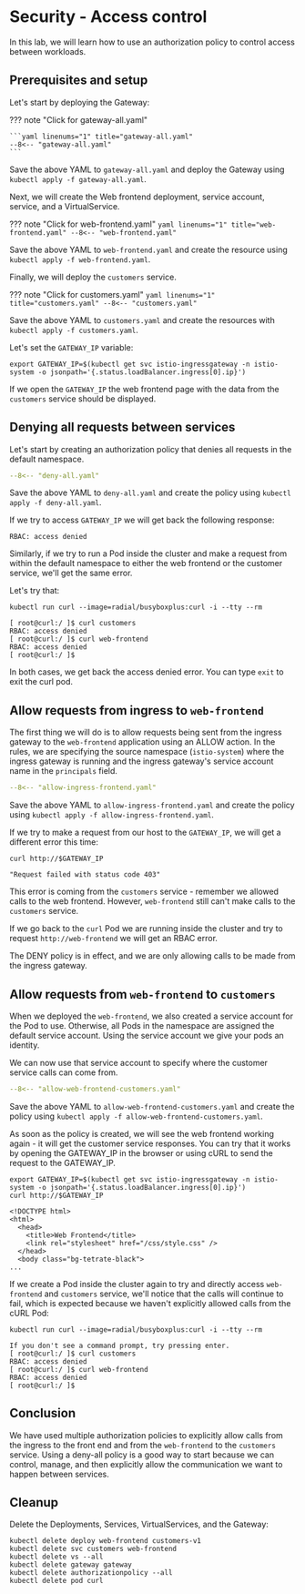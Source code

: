# Security - Access control

In this lab, we will learn how to use an authorization policy to control access between workloads.

## Prerequisites and setup

Let's start by deploying the Gateway:

??? note "Click for gateway-all.yaml"

    ```yaml linenums="1" title="gateway-all.yaml"
    --8<-- "gateway-all.yaml"
    ```

Save the above YAML to `gateway-all.yaml` and deploy the Gateway using `kubectl apply -f gateway-all.yaml`.

Next, we will create the Web frontend deployment, service account, service, and a VirtualService.

??? note "Click for web-frontend.yaml"
    ```yaml linenums="1" title="web-frontend.yaml"
    --8<-- "web-frontend.yaml"
    ```

Save the above YAML to `web-frontend.yaml` and create the resource using `kubectl apply -f web-frontend.yaml`.

Finally, we will deploy the `customers` service.

??? note "Click for customers.yaml"
    ```yaml linenums="1" title="customers.yaml"
    --8<-- "customers.yaml"
    ```

Save the above YAML to `customers.yaml` and create the resources with `kubectl apply -f customers.yaml`.

Let's set the `GATEWAY_IP` variable:

```shell
export GATEWAY_IP=$(kubectl get svc istio-ingressgateway -n istio-system -o jsonpath='{.status.loadBalancer.ingress[0].ip}')
```

If we open the `GATEWAY_IP` the web frontend page with the data from the `customers` service should be displayed.

## Denying all requests between services

Let's start by creating an authorization policy that denies all requests in the default namespace.

```yaml linenums="1" title="deny-all.yaml"
--8<-- "deny-all.yaml"
```

Save the above YAML to `deny-all.yaml` and create the policy using `kubectl apply -f deny-all.yaml`.

If we try to access `GATEWAY_IP` we will get back the following response:

```console
RBAC: access denied
```

Similarly, if we try to run a Pod inside the cluster and make a request from within the default namespace to either the web frontend or the customer service, we'll get the same error.

Let's try that:

```shell
kubectl run curl --image=radial/busyboxplus:curl -i --tty --rm
```

```shell
[ root@curl:/ ]$ curl customers
RBAC: access denied
[ root@curl:/ ]$ curl web-frontend
RBAC: access denied
[ root@curl:/ ]$
```

In both cases, we get back the access denied error. You can type `exit` to exit the curl pod.

## Allow requests from ingress to `web-frontend`

The first thing we will do is to allow requests being sent from the ingress gateway to the `web-frontend` application using an ALLOW action. In the rules, we are specifying the source namespace (`istio-system`) where the ingress gateway is running and the ingress gateway's service account name in the `principals` field.

```yaml linenums="1" title="allow-ingress-frontend.yaml"
--8<-- "allow-ingress-frontend.yaml"
```

Save the above YAML to `allow-ingress-frontend.yaml` and create the policy using `kubectl apply -f allow-ingress-frontend.yaml`.

If we try to make a request from our host to the `GATEWAY_IP`, we will get a different error this time:

```shell
curl http://$GATEWAY_IP
```

```console
"Request failed with status code 403"
```

This error is coming from the `customers` service - remember we allowed calls to the web frontend. However, `web-frontend` still can't make calls to the `customers` service.

If we go back to the `curl` Pod we are running inside the cluster and try to request `http://web-frontend` we will get an RBAC error.

The DENY policy is in effect, and we are only allowing calls to be made from the ingress gateway.

## Allow requests from `web-frontend` to `customers`

When we deployed the `web-frontend`, we also created a service account for the Pod to use. Otherwise, all Pods in the namespace are assigned the default service account. Using the service account we give your pods an identity.

We can now use that service account to specify where the customer service calls can come from.

```yaml linenums="1" title="allow-web-frontend-customers.yaml"
--8<-- "allow-web-frontend-customers.yaml"
```

Save the above YAML to `allow-web-frontend-customers.yaml` and create the policy using `kubectl apply -f allow-web-frontend-customers.yaml`.

As soon as the policy is created, we will see the web frontend working again - it will get the customer service responses. You can try that it works by opening the GATEWAY_IP in the browser or using cURL to send the request to the GATEWAY_IP.

```shell
export GATEWAY_IP=$(kubectl get svc istio-ingressgateway -n istio-system -o jsonpath='{.status.loadBalancer.ingress[0].ip}')
curl http://$GATEWAY_IP
```

```console
<!DOCTYPE html>
<html>
  <head>
    <title>Web Frontend</title>
    <link rel="stylesheet" href="/css/style.css" />
  </head>
  <body class="bg-tetrate-black">
...
```

If we create a Pod inside the cluster again to try and directly access `web-frontend` and `customers` service, we'll notice that the calls will continue to fail, which is expected because we haven't explicitly allowed calls from the cURL Pod:

```shell
kubectl run curl --image=radial/busyboxplus:curl -i --tty --rm
```

```console
If you don't see a command prompt, try pressing enter.
[ root@curl:/ ]$ curl customers
RBAC: access denied
[ root@curl:/ ]$ curl web-frontend
RBAC: access denied
[ root@curl:/ ]$
```

## Conclusion

We have used multiple authorization policies to explicitly allow calls from the ingress to the front end and from the `web-frontend` to the `customers` service. Using a deny-all policy is a good way to start because we can control, manage, and then explicitly allow the communication we want to happen between services.

## Cleanup

Delete the Deployments, Services, VirtualServices, and the Gateway:

```shell
kubectl delete deploy web-frontend customers-v1
kubectl delete svc customers web-frontend
kubectl delete vs --all
kubectl delete gateway gateway
kubectl delete authorizationpolicy --all
kubectl delete pod curl
```
